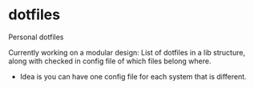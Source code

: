 # dotfiles
Personal dotfiles


Currently working on a modular design: List of dotfiles in a lib structure, along with checked in config file of which files belong where.
- Idea is you can have one config file for each system that is different.
